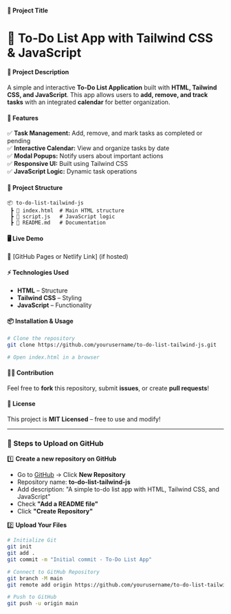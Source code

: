 
#### **📌 Project Title**  
# 📝 To-Do List App with Tailwind CSS & JavaScript  

#### **📄 Project Description**  
A simple and interactive **To-Do List Application** built with **HTML, Tailwind CSS, and JavaScript**. This app allows users to **add, remove, and track tasks** with an integrated **calendar** for better organization.  

#### **🚀 Features**  
✅ **Task Management:** Add, remove, and mark tasks as completed or pending  
✅ **Interactive Calendar:** View and organize tasks by date  
✅ **Modal Popups:** Notify users about important actions  
✅ **Responsive UI:** Built using Tailwind CSS  
✅ **JavaScript Logic:** Dynamic task operations  

#### **📂 Project Structure**  
```
📦 to-do-list-tailwind-js
 ┣ 📜 index.html  # Main HTML structure
 ┣ 📜 script.js   # JavaScript logic
 ┣ 📜 README.md   # Documentation
```  

#### **🖥️ Live Demo**  
🔗 [GitHub Pages or Netlify Link] (if hosted)  

#### **⚡ Technologies Used**  
- **HTML** – Structure  
- **Tailwind CSS** – Styling  
- **JavaScript** – Functionality  

#### **📦 Installation & Usage**  
```bash
# Clone the repository
git clone https://github.com/yourusername/to-do-list-tailwind-js.git

# Open index.html in a browser
```

#### **👨‍💻 Contribution**  
Feel free to **fork** this repository, submit **issues**, or create **pull requests**!  

#### **📜 License**  
This project is **MIT Licensed** – free to use and modify!  

---

### **📌 Steps to Upload on GitHub**  

1️⃣ **Create a new repository on GitHub**  
- Go to [GitHub](https://github.com/) → Click **New Repository**  
- Repository name: **to-do-list-tailwind-js**  
- Add description: "A simple to-do list app with HTML, Tailwind CSS, and JavaScript"  
- Check **"Add a README file"**  
- Click **"Create Repository"**  

2️⃣ **Upload Your Files**  
```bash
# Initialize Git
git init
git add .
git commit -m "Initial commit - To-Do List App"

# Connect to GitHub Repository
git branch -M main
git remote add origin https://github.com/yourusername/to-do-list-tailwind-js.git

# Push to GitHub
git push -u origin main
```
